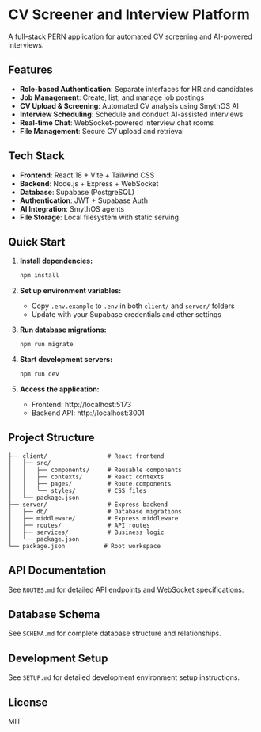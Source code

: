 # CV Screener and Interview Platform

A full-stack PERN application for automated CV screening and AI-powered interviews.

## Features

- **Role-based Authentication**: Separate interfaces for HR and candidates
- **Job Management**: Create, list, and manage job postings
- **CV Upload & Screening**: Automated CV analysis using SmythOS AI
- **Interview Scheduling**: Schedule and conduct AI-assisted interviews
- **Real-time Chat**: WebSocket-powered interview chat rooms
- **File Management**: Secure CV upload and retrieval

## Tech Stack

- **Frontend**: React 18 + Vite + Tailwind CSS
- **Backend**: Node.js + Express + WebSocket
- **Database**: Supabase (PostgreSQL)
- **Authentication**: JWT + Supabase Auth
- **AI Integration**: SmythOS agents
- **File Storage**: Local filesystem with static serving

## Quick Start

1. **Install dependencies:**
   ```bash
   npm install
   ```

2. **Set up environment variables:**
   - Copy `.env.example` to `.env` in both `client/` and `server/` folders
   - Update with your Supabase credentials and other settings

3. **Run database migrations:**
   ```bash
   npm run migrate
   ```

4. **Start development servers:**
   ```bash
   npm run dev
   ```

5. **Access the application:**
   - Frontend: http://localhost:5173
   - Backend API: http://localhost:3001

## Project Structure

```
├── client/                 # React frontend
│   ├── src/
│   │   ├── components/     # Reusable components
│   │   ├── contexts/       # React contexts
│   │   ├── pages/          # Route components
│   │   └── styles/         # CSS files
│   └── package.json
├── server/                 # Express backend
│   ├── db/                 # Database migrations
│   ├── middleware/         # Express middleware
│   ├── routes/             # API routes
│   ├── services/           # Business logic
│   └── package.json
└── package.json           # Root workspace
```

## API Documentation

See `ROUTES.md` for detailed API endpoints and WebSocket specifications.

## Database Schema

See `SCHEMA.md` for complete database structure and relationships.

## Development Setup

See `SETUP.md` for detailed development environment setup instructions.

## License

MIT